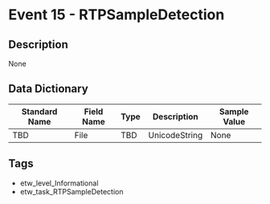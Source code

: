 # Event 15 - RTPSampleDetection

## Description
None

## Data Dictionary
|Standard Name|Field Name|Type|Description|Sample Value|
|---|---|---|---|---|
|TBD|File|TBD|UnicodeString|None|None|

## Tags
* etw_level_Informational
* etw_task_RTPSampleDetection